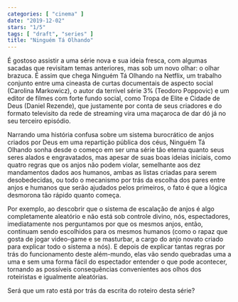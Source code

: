 ```yaml
---
categories: [ "cinema" ]
date: "2019-12-02"
stars: "1/5"
tags: [ "draft", "series" ]
title: "Ninguém Tá Olhando"
---
```

É gostoso assistir a uma série nova e sua ideia fresca, com algumas
sacadas que revisitam temas anteriores, mas sob um novo olhar: o olhar
brazuca. É assim que chega Ninguém Tá Olhando na Netflix, um trabalho
conjunto entre uma cineasta de curtas documentais de aspecto social
(Carolina Markowicz), o autor da terrível série 3% (Teodoro Poppovic) e
um editor de filmes com forte fundo social, como Tropa de Elite e Cidade
de Deus (Daniel Rezende), que justamente por conta de seus criadores
e do formato televisito da rede de streaming vira uma maçaroca de dar
dó já no seu terceiro episódio.

Narrando uma história confusa sobre um sistema burocrático de anjos
criados por Deus em uma repartição pública dos céus, Ninguém Tá
Olhando sonha desde o começo em ser uma série tão eterna quanto seus
seres alados e engravatados, mas apesar de suas boas ideias iniciais,
como quatro regras que os anjos não podem violar, semelhante aos
dez mandamentos dados aos humanos, ambas as listas criadas para serem
desobedecidas, ou todo o mecanismo por trás da escolha dos pares entre
anjos e humanos que serão ajudados pelos primeiros, o fato é que a
lógica desmorona tão rápido quanto começa.

Por exemplo, ao descobrir que o sistema de escalação de anjos é
algo completamente aleatório e não está sob controle divino, nós,
espectadores, imediatamente nos perguntamos por que os mesmos anjos,
então, continuam sendo escolhidos para os mesmos humanos (como o rapaz
que gosta de jogar video-game e se masturbar, a cargo do anjo novato
criado para explicar todo o sistema a nós). E depois de explicar tantas
regras por trás do funcionamento deste além-mundo, elas vão sendo
quebradas uma a uma e sem uma forma fácil do espectador entender o que
pode acontecer, tornando as possíveis consequências convenientes aos
olhos dos roteiristas e igualmente aleatórias.

Será que um rato está por trás da escrita do roteiro desta série?
